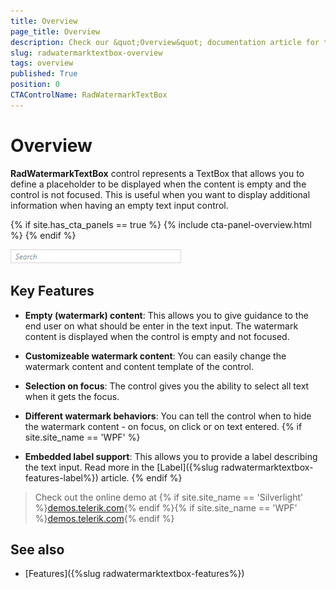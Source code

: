 ```yaml
---
title: Overview
page_title: Overview
description: Check our &quot;Overview&quot; documentation article for the RadWatermarkTextBox {{ site.framework_name }} control.
slug: radwatermarktextbox-overview
tags: overview
published: True
position: 0
CTAControlName: RadWatermarkTextBox
---
```


# Overview

__RadWatermarkTextBox__ control represents a TextBox that allows you to define a placeholder to be displayed when the content is empty and the control is not focused. This is useful when you want to display additional information when having an empty text input control.

{% if site.has_cta_panels == true %}
{% include cta-panel-overview.html %}
{% endif %}

![{{ site.framework_name }} RadWatermarkTextBox Overview](images/radwatermarktextbox-overview-01.png)

## Key Features

* __Empty (watermark) content__: This allows you to give guidance to the end user on what should be enter in the text input. The watermark content is displayed when the control is empty and not focused.

* __Customizeable watermark content__: You can easily change the watermark content and content template of the control.

* __Selection on focus__: The control gives you the ability to select all text when it gets the focus.

* __Different watermark behaviors__: You can tell the control when to hide the watermark content - on focus, on click or on text entered.
{% if site.site_name == 'WPF' %}
* __Embedded label support__: This allows you to provide a label describing the text input. Read more in the [Label]({%slug radwatermarktextbox-features-label%}) article.
{% endif %}

> Check out the online demo at {% if site.site_name == 'Silverlight' %}[demos.telerik.com](http://demos.telerik.com/silverlight/#WatermarkTextBox/FirstLook){% endif %}{% if site.site_name == 'WPF' %}[demos.telerik.com](http://demos.telerik.com/wpf/){% endif %}

## See also
 * [Features]({%slug radwatermarktextbox-features%})

 
